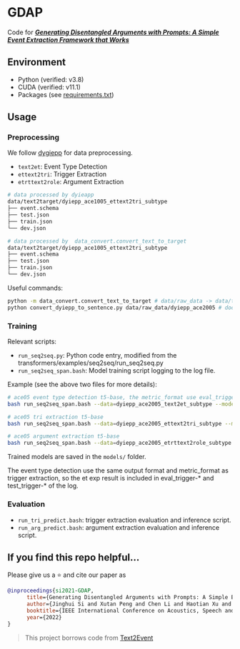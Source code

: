 # GDAP

Code
for ***[Generating Disentangled Arguments with Prompts: A Simple Event Extraction Framework that Works](https://arxiv.org/abs/2110.04525)***

## Environment

- Python (verified: v3.8)
- CUDA (verified: v11.1)
- Packages (see [requirements.txt](./requirements.txt))

## Usage

### Preprocessing

We follow [dygiepp](https://github.com/dwadden/dygiepp) for data preprocessing.

- `text2et`: Event Type Detection
- `ettext2tri`: Trigger Extraction
- `etrttext2role`: Argument Extraction

```bash
# data processed by dyieapp
data/text2target/dyiepp_ace1005_ettext2tri_subtype
├── event.schema 
├── test.json
├── train.json
└── dev.json

# data processed by  data_convert.convert_text_to_target
data/text2target/dyiepp_ace1005_ettext2tri_subtype
├── event.schema
├── test.json
├── train.json
└── dev.json
```

Useful commands:

```bash
python -m data_convert.convert_text_to_target # data/raw_data -> data/text2target
python convert_dyiepp_to_sentence.py data/raw_data/dyiepp_ace2005 # doc -> sentence, used in evaluation
```

### Training

Relevant scripts:

- `run_seq2seq.py`: Python code entry, modified from the transformers/examples/seq2seq/run_seq2seq.py
- `run_seq2seq_span.bash`: Model training script logging to the log file.

Example (see the above two files for more details):

```bash
# ace05 event type detection t5-base, the metric_format use eval_trigger-F1 
bash run_seq2seq_span.bash --data=dyiepp_ace2005_text2et_subtype --model=t5-base --format=et --metric_format=eval_trigger-F1

# ace05 tri extraction t5-base
bash run_seq2seq_span.bash --data=dyiepp_ace2005_ettext2tri_subtype --model=t5-base --format=tri --metric_format=eval_trigger-F1

# ace05 argument extraction t5-base
bash run_seq2seq_span.bash --data=dyiepp_ace2005_etrttext2role_subtype --model=t5-base --format=role --metric_format=eval_role-F1

```

Trained models are saved in the `models/` folder.

The event type detection use the same output format and metric_format as trigger extraction, so the et exp result is
included in eval_trigger-* and test_trigger-* of the log.

### Evaluation

- `run_tri_predict.bash`: trigger extraction evaluation and inference script.
- `run_arg_predict.bash`: argument extraction evaluation and inference script.

## If you find this repo helpful...

Please give us a :star: and cite our paper as

```bibtex
@inproceedings{si2021-GDAP,
      title={Generating Disentangled Arguments with Prompts: A Simple Event Extraction Framework that Works}, 
      author={Jinghui Si and Xutan Peng and Chen Li and Haotian Xu and Jianxin Li},
      booktitle={IEEE International Conference on Acoustics, Speech and Signal Processing (ICASSP)}, 
      year={2022}
}
```

> This project borrows code from [Text2Event](https://github.com/luyaojie/text2event)
